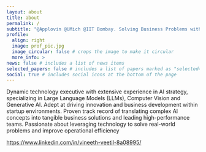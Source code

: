 ```yaml
---
layout: about
title: about
permalink: /
subtitle: "@Applovin @UMich @IIT Bombay. Solving Business Problems with Generative AI"
profile:
  align: right
  image: prof_pic.jpg
  image_circular: false # crops the image to make it circular
  more_info: >
news: false # includes a list of news items
selected_papers: false # includes a list of papers marked as "selected={true}"
social: true # includes social icons at the bottom of the page
---
```


Dynamic technology executive with extensive experience in AI strategy, specializing in Large Language Models (LLMs), Computer Vision and Generative AI. Adept at driving innovation and business development within startup environments. Proven track record of translating complex AI concepts into tangible business solutions and leading high-performance teams. Passionate about leveraging technology to solve real-world problems and improve operational efficiency

https://www.linkedin.com/in/vineeth-veetil-8a08995/
